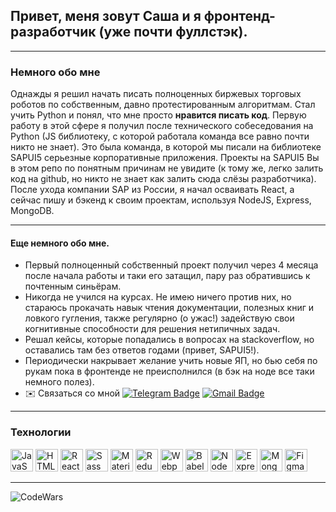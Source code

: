 ## Привет, меня зовут Саша и я фронтенд-разработчик (уже почти фуллстэк).
---
### Немного обо мне
<p>  
  Однажды я решил начать писать полноценных биржевых торговых роботов по собственным, давно протестированным алгоритмам. Стал учить Python и понял, что мне просто <b>нравится писать код</b>. Первую работу в этой сфере я получил после технического собеседования на Python (JS библиотеку, с которой работала команда все равно почти никто не знает). Это была команда, в которой мы писали на библиотеке SAPUI5 серьезные корпоративные приложения. Проекты на SAPUI5 Вы в этом репо по понятным причинам не увидите (к тому же, легко залить код на github, но никто не знает как залить сюда слёзы разработчика). После ухода компании SAP из России, я начал осваивать React, а сейчас пишу и бэкенд к своим проектам, используя NodeJS, Express, MongoDB.
</p>

---
#### Еще немного обо мне.
* Первый полноценный собственный проект получил через 4 месяца после начала работы и таки его затащил, пару раз обратившись к почтенным синьёрам.
* Никогда не учился на курсах. Не имею ничего против них, но стараюсь прокачать навык чтения документации, полезных книг и ловкого гугления, также регулярно (о ужас!) задействую свои когнитивные способности для решения нетипичных задач.
* Решал кейсы, которые попадались в вопросах на stackoverflow, но оставались там без ответов годами (привет, SAPUI5!).
* Периодически накрывает желание учить новые ЯП, но бью себя по рукам пока в фронтенде не преисполнился (в бэк на ноде все таки немного полез).
* ✉️ Связаться со мной [![Telegram Badge](https://img.shields.io/badge/-Telegram-blue?style=flat&logo=Telegram&logoColor=white)](https://t.me/mr_Crowley_140) [![Gmail Badge](https://img.shields.io/badge/-Gmail-red?style=flat&logo=Gmail&logoColor=white)](mailto:anbulgakov@gmail.com)
---
<!-- *  Вы можете написать мне по адресу [anbulgakov@gmail.com](mailto:anbulgakov@gmail.com) -->


### Технологии

<p align="left">
<a href="https://developer.mozilla.org/en-US/docs/Web/JavaScript" target="_blank" rel="noreferrer"><img src="https://raw.githubusercontent.com/danielcranney/readme-generator/main/public/icons/skills/javascript-colored.svg" width="36" height="36" alt="JavaScript" /></a>
<a href="https://developer.mozilla.org/en-US/docs/Glossary/HTML5" target="_blank" rel="noreferrer"><img src="https://raw.githubusercontent.com/danielcranney/readme-generator/main/public/icons/skills/html5-colored.svg" width="36" height="36" alt="HTML5" /></a>
<a href="https://reactjs.org/" target="_blank" rel="noreferrer"><img src="https://raw.githubusercontent.com/danielcranney/readme-generator/main/public/icons/skills/react-colored.svg" width="36" height="36" alt="React" /></a>
<a href="https://sass-lang.com/" target="_blank" rel="noreferrer"><img src="https://raw.githubusercontent.com/danielcranney/readme-generator/main/public/icons/skills/sass-colored.svg" width="36" height="36" alt="Sass" /></a>
<a href="https://mui.com/" target="_blank" rel="noreferrer"><img src="https://raw.githubusercontent.com/danielcranney/readme-generator/main/public/icons/skills/materialui-colored.svg" width="36" height="36" alt="Material UI" /></a>
<a href="https://redux.js.org/" target="_blank" rel="noreferrer"><img src="https://raw.githubusercontent.com/danielcranney/readme-generator/main/public/icons/skills/redux-colored.svg" width="36" height="36" alt="Redux" /></a>
<a href="https://webpack.js.org/" target="_blank" rel="noreferrer"><img src="https://raw.githubusercontent.com/danielcranney/readme-generator/main/public/icons/skills/webpack-colored.svg" width="36" height="36" alt="Webpack" /></a>
<a href="https://babeljs.io/" target="_blank" rel="noreferrer"><img src="https://raw.githubusercontent.com/danielcranney/readme-generator/main/public/icons/skills/babel-colored.svg" width="36" height="36" alt="Babel" /></a>
<a href="https://nodejs.org/en/" target="_blank" rel="noreferrer"><img src="https://raw.githubusercontent.com/danielcranney/readme-generator/main/public/icons/skills/nodejs-colored.svg" width="36" height="36" alt="NodeJS" /></a>
<a href="https://expressjs.com/" target="_blank" rel="noreferrer"><img src="https://raw.githubusercontent.com/danielcranney/readme-generator/main/public/icons/skills/express-colored.svg" width="36" height="36" alt="Express" /></a>
<a href="https://www.mongodb.com/" target="_blank" rel="noreferrer"><img src="https://raw.githubusercontent.com/danielcranney/readme-generator/main/public/icons/skills/mongodb-colored.svg" width="36" height="36" alt="MongoDB" /></a>
<a href="https://www.figma.com/" target="_blank" rel="noreferrer"><img src="https://raw.githubusercontent.com/danielcranney/readme-generator/main/public/icons/skills/figma-colored.svg" width="36" height="36" alt="Figma" /></a>
</p>

---
<img src="https://www.codewars.com/users/Agent_Cooper/badges/large" alt="CodeWars" />

<!--
**Alexander-Bulgakov/Alexander-Bulgakov** is a ✨ _special_ ✨ repository because its `README.md` (this file) appears on your GitHub profile.

Here are some ideas to get you started:

- 🔭 I’m currently working on ...
- 🌱 I’m currently learning ...
- 👯 I’m looking to collaborate on ...
- 🤔 I’m looking for help with ...
- 💬 Ask me about ...
- 📫 How to reach me: ...
- 😄 Pronouns: ...
- ⚡ Fun fact: ...
-->
